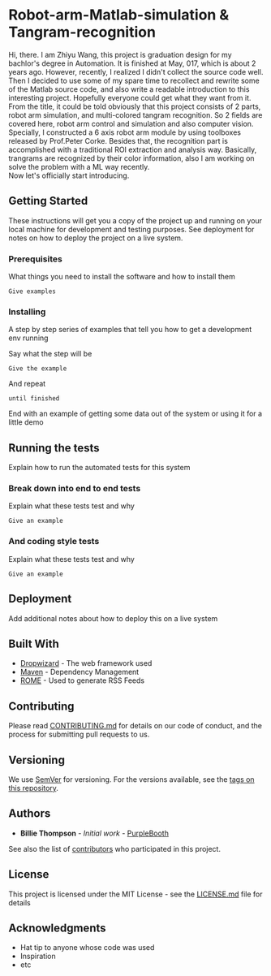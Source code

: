 # Robot-arm-Matlab-simulation & Tangram-recognition

Hi, there. I am Zhiyu Wang, this project is graduation design for my bachlor's degree in Automation. It is finished at May, 017, which is about 2 years ago. However, recently, I realized I didn't collect the source code well. Then I decided to use some of my spare time to recollect and rewrite some of the Matlab source code, and also write a readable introduction to this interesting project. Hopefully everyone could get what they want from it.<br />
From the title, it could be told obviously that this project consists of 2 parts, robot arm simulation, and multi-colored tangram recognition. So 2 fields are covered here, robot arm control and simulation and also computer vision. Specially, I constructed a 6 axis robot arm module by using toolboxes released by Prof.Peter Corke. Besides that, the recognition part is accomplished with a traditional ROI extraction and analysis way. Basically, trangrams are recognized by their color information, also I am working on solve the problem with a ML way recently.<br />
Now let's officially start introducing.

## Getting Started

These instructions will get you a copy of the project up and running on your local machine for development and testing purposes. See deployment for notes on how to deploy the project on a live system.

### Prerequisites

What things you need to install the software and how to install them

```
Give examples
```

### Installing

A step by step series of examples that tell you how to get a development env running

Say what the step will be

```
Give the example
```

And repeat

```
until finished
```

End with an example of getting some data out of the system or using it for a little demo

## Running the tests

Explain how to run the automated tests for this system

### Break down into end to end tests

Explain what these tests test and why

```
Give an example
```

### And coding style tests

Explain what these tests test and why

```
Give an example
```

## Deployment

Add additional notes about how to deploy this on a live system

## Built With

* [Dropwizard](http://www.dropwizard.io/1.0.2/docs/) - The web framework used
* [Maven](https://maven.apache.org/) - Dependency Management
* [ROME](https://rometools.github.io/rome/) - Used to generate RSS Feeds

## Contributing

Please read [CONTRIBUTING.md](https://gist.github.com/PurpleBooth/b24679402957c63ec426) for details on our code of conduct, and the process for submitting pull requests to us.

## Versioning

We use [SemVer](http://semver.org/) for versioning. For the versions available, see the [tags on this repository](https://github.com/your/project/tags). 

## Authors

* **Billie Thompson** - *Initial work* - [PurpleBooth](https://github.com/PurpleBooth)

See also the list of [contributors](https://github.com/your/project/contributors) who participated in this project.

## License

This project is licensed under the MIT License - see the [LICENSE.md](LICENSE.md) file for details

## Acknowledgments

* Hat tip to anyone whose code was used
* Inspiration
* etc

